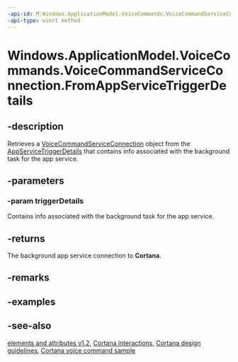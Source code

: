 ```yaml
---
-api-id: M:Windows.ApplicationModel.VoiceCommands.VoiceCommandServiceConnection.FromAppServiceTriggerDetails(Windows.ApplicationModel.AppService.AppServiceTriggerDetails)
-api-type: winrt method
---
```


<!-- Method syntax
public Windows.ApplicationModel.VoiceCommands.VoiceCommandServiceConnection FromAppServiceTriggerDetails(Windows.ApplicationModel.AppService.AppServiceTriggerDetails triggerDetails)
-->

# Windows.ApplicationModel.VoiceCommands.VoiceCommandServiceConnection.FromAppServiceTriggerDetails

## -description
Retrieves a [VoiceCommandServiceConnection](voicecommandserviceconnection.md) object from the [AppServiceTriggerDetails](../windows.applicationmodel.appservice/appservicetriggerdetails.md) that contains info associated with the background task for the app service.

## -parameters
### -param triggerDetails
Contains info associated with the background task for the app service.

## -returns
The background app service connection to **Cortana**.

## -remarks

## -examples

## -see-also
[ elements and attributes v1.2](https://docs.microsoft.com/uwp/schemas/voicecommands/voice-command-elements-and-attributes-1-2), [Cortana interactions](http://msdn.microsoft.com/library/4c11a7cf-da26-4ca1-a9b9-fe52670101f5), [Cortana design guidelines](http://msdn.microsoft.com/library/a92c084b-9913-4718-9a04-569d51ace55d), [Cortana voice command sample](http://go.microsoft.com/fwlink/p/?LinkID=619899)